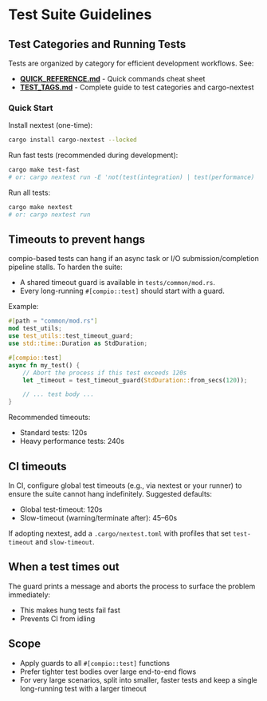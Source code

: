 # Test Suite Guidelines

## Test Categories and Running Tests

Tests are organized by category for efficient development workflows. See:
- **[QUICK_REFERENCE.md](QUICK_REFERENCE.md)** - Quick commands cheat sheet
- **[TEST_TAGS.md](TEST_TAGS.md)** - Complete guide to test categories and cargo-nextest

### Quick Start

Install nextest (one-time):
```bash
cargo install cargo-nextest --locked
```

Run fast tests (recommended during development):
```bash
cargo make test-fast
# or: cargo nextest run -E 'not(test(integration) | test(performance) | test(rsync))'
```

Run all tests:
```bash
cargo make nextest
# or: cargo nextest run
```

## Timeouts to prevent hangs

compio-based tests can hang if an async task or I/O submission/completion pipeline stalls. To harden the suite:

- A shared timeout guard is available in `tests/common/mod.rs`.
- Every long-running `#[compio::test]` should start with a guard.

Example:

```rust
#[path = "common/mod.rs"]
mod test_utils;
use test_utils::test_timeout_guard;
use std::time::Duration as StdDuration;

#[compio::test]
async fn my_test() {
    // Abort the process if this test exceeds 120s
    let _timeout = test_timeout_guard(StdDuration::from_secs(120));

    // ... test body ...
}
```

Recommended timeouts:
- Standard tests: 120s
- Heavy performance tests: 240s

## CI timeouts

In CI, configure global test timeouts (e.g., via nextest or your runner) to ensure the suite cannot hang indefinitely. Suggested defaults:
- Global test-timeout: 120s
- Slow-timeout (warning/terminate after): 45–60s

If adopting nextest, add a `.cargo/nextest.toml` with profiles that set `test-timeout` and `slow-timeout`.

## When a test times out

The guard prints a message and aborts the process to surface the problem immediately:
- This makes hung tests fail fast
- Prevents CI from idling

## Scope

- Apply guards to all `#[compio::test]` functions
- Prefer tighter test bodies over large end-to-end flows
- For very large scenarios, split into smaller, faster tests and keep a single long-running test with a larger timeout
